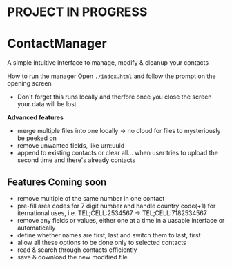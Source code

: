 # PROJECT IN PROGRESS

# ContactManager
A simple intuitive interface to manage, modify & cleanup your contacts

How to run the manager
    Open ``./index.html`` and follow the prompt on the opening screen
  * Don't forget this runs locally and therfore once you close the screen your data will be lost
  
__Advanced features__
-   merge multiple files into one locally -> no cloud for files to mysteriously be peeked on
-   remove unwanted fields, like urn:uuid
-	append to existing contacts or clear all... when user tries to upload the second time and there's already contacts


## Features Coming soon
-	remove multiple of the same number in one contact
-	pre-fill area codes for 7 digit number and handle country code(+1) for iternational uses, i.e. TEL;CELL:2534567 -> TEL;CELL:7182534567
-	remove any fields or values, either one at a time in a uasable interface or automatically
-	define whether names are first, last and switch them to last, first
-	allow all these options to be done only to selected contacts
-	read & search through contacts efficiently
-	save & download the new modified file